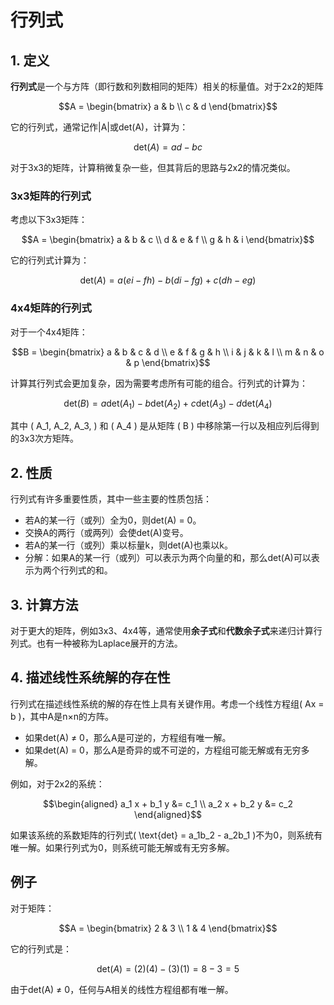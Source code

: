 # 行列式

## 1. 定义

**行列式**是一个与方阵（即行数和列数相同的矩阵）相关的标量值。对于2x2的矩阵

```math
A = \begin{bmatrix} a & b \\ c & d \end{bmatrix}
```

它的行列式，通常记作|A|或det(A)，计算为：

```math
\text{det}(A) = ad - bc
```

对于3x3的矩阵，计算稍微复杂一些，但其背后的思路与2x2的情况类似。

### 3x3矩阵的行列式

考虑以下3x3矩阵：

```math
A = \begin{bmatrix} a & b & c \\ d & e & f \\ g & h & i \end{bmatrix}
```

它的行列式计算为：

```math
\text{det}(A) = a(ei - fh) - b(di - fg) + c(dh - eg)
```

### 4x4矩阵的行列式

对于一个4x4矩阵：

```math
B = \begin{bmatrix} a & b & c & d \\ e & f & g & h \\ i & j & k & l \\ m & n & o & p \end{bmatrix}
```

计算其行列式会更加复杂，因为需要考虑所有可能的组合。行列式的计算为：

```math
\text{det}(B) = a\text{det}(A_1) - b\text{det}(A_2) + c\text{det}(A_3) - d\text{det}(A_4)
```

其中 \( A_1, A_2, A_3, \) 和 \( A_4 \) 是从矩阵 \( B \) 中移除第一行以及相应列后得到的3x3次方矩阵。

## 2. 性质

行列式有许多重要性质，其中一些主要的性质包括：

- 若A的某一行（或列）全为0，则det(A) = 0。
- 交换A的两行（或两列）会使det(A)变号。
- 若A的某一行（或列）乘以标量k，则det(A)也乘以k。
- 分解：如果A的某一行（或列）可以表示为两个向量的和，那么det(A)可以表示为两个行列式的和。

## 3. 计算方法

对于更大的矩阵，例如3x3、4x4等，通常使用**余子式**和**代数余子式**来递归计算行列式。也有一种被称为Laplace展开的方法。

## 4. 描述线性系统解的存在性

行列式在描述线性系统的解的存在性上具有关键作用。考虑一个线性方程组\( Ax = b \)，其中A是n×n的方阵。

- 如果det(A) ≠ 0，那么A是可逆的，方程组有唯一解。
- 如果det(A) = 0，那么A是奇异的或不可逆的，方程组可能无解或有无穷多解。

例如，对于2x2的系统：

```math
\begin{aligned}
a_1 x + b_1 y &= c_1 \\
a_2 x + b_2 y &= c_2
\end{aligned}
```

如果该系统的系数矩阵的行列式\( \text{det} = a_1b_2 - a_2b_1 \)不为0，则系统有唯一解。如果行列式为0，则系统可能无解或有无穷多解。

## 例子

对于矩阵：

```math
A = \begin{bmatrix} 2 & 3 \\ 1 & 4 \end{bmatrix}
```

它的行列式是：

```math
\text{det}(A) = (2)(4) - (3)(1) = 8 - 3 = 5
```

由于det(A) ≠ 0，任何与A相关的线性方程组都有唯一解。
